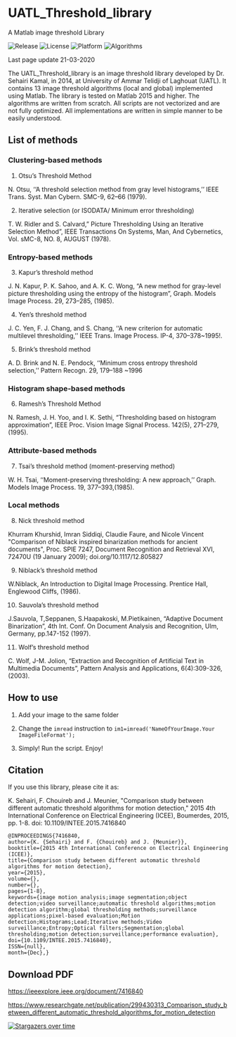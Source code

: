 # UATL_Threshold_library
A Matlab image threshold Library

![Release](https://img.shields.io/badge/Release-1.0.0-red.svg) ![License](https://img.shields.io/badge/License-MIT-green.svg) ![Platform](https://img.shields.io/badge/Platform-Windows-blue.svg) ![Algorithms](https://img.shields.io/badge/Algorithms-11-black.svg)

Last page update 21-03-2020

The UATL_Threshold_library is an image threshold library developed by Dr. Sehairi Kamal, in 2014, at University of Ammar Telidji of Laghouat (UATL). 
It contains 13 image threshold algorithms (local and global) implemented using Matlab. 
The library is tested on Matlab 2015 and higher.
The algorithms are written from scratch. All scripts are not vectorized and are not fully optimized.
All implementations are written in simple manner to be easily understood.

## List of methods

### Clustering-based methods

  1. Otsu’s Threshold Method
  
N. Otsu, ‘‘A threshold selection method from gray level histograms,’’ IEEE Trans. Syst. Man Cybern. SMC-9, 62–66 (1979).

  2. Iterative selection (or ISODATA/ Minimum error thresholding)
  
T. W. Ridler and S. Calvard,” Picture Thresholding Using an Iterative Selection Method”, IEEE Transactions On Systems, Man, And Cybernetics, Vol. sMC-8, NO. 8, AUGUST (1978).

### Entropy-based methods

  3. Kapur’s threshold method
  
J. N. Kapur, P. K. Sahoo, and A. K. C. Wong, “A new method for gray-level picture thresholding using the entropy of the histogram”, Graph. Models Image Process. 29, 273–285, (1985).

  4. Yen’s threshold method
  
J. C. Yen, F. J. Chang, and S. Chang, ‘‘A new criterion for automatic multilevel thresholding,’’ IEEE Trans. Image Process. IP-4, 370–378~1995!.

  5. Brink’s threshold method
  
A. D. Brink and N. E. Pendock, ‘‘Minimum cross entropy threshold selection,’’ Pattern Recogn. 29, 179–188 ~1996

### Histogram shape-based methods

   6. Ramesh’s Threshold Method

N. Ramesh, J. H. Yoo, and I. K. Sethi, “Thresholding based on histogram approximation”, IEEE Proc. Vision Image Signal Process. 142(5), 271–279, (1995).

### Attribute-based methods

  7. Tsai’s threshold method (moment-preserving method)

W. H. Tsai, ‘‘Moment-preserving thresholding: A new approach,’’ Graph. Models Image Process. 19, 377–393,(1985).
  
### Local methods
  8. Nick threshold method

Khurram Khurshid, Imran Siddiqi, Claudie Faure, and Nicole Vincent "Comparison of Niblack inspired binarization methods for ancient documents", Proc. SPIE 7247, Document Recognition and Retrieval XVI, 72470U (19 January 2009); doi.org/10.1117/12.805827

   9. Niblack’s threshold method

W.Niblack, An Introduction to Digital Image Processing. Prentice Hall, Englewood Cliffs, (1986).

   10. Sauvola’s threshold method 

J.Sauvola, T,Seppanen, S.Haapakoski, M.Pietikainen, “Adaptive Document Binarization”, 4th Int. Conf. On Document Analysis and Recognition, Ulm, Germany, pp.147-152 (1997).

  11. Wolf’s threshold method

C. Wolf, J-M. Jolion, “Extraction and Recognition of Artificial Text in Multimedia Documents”, Pattern Analysis and Applications, 6(4):309-326, (2003).


## How to use

1. Add your image to the same folder 

2. Change the `imread` instruction to `im1=imread('NameOfYourImage.Your ImageFileFormat');`

3. Simply! Run the script. Enjoy!

## Citation

If you use this library, please cite it as:

K. Sehairi, F. Chouireb and J. Meunier, "Comparison study between different automatic threshold algorithms for motion detection," 2015 4th International Conference on Electrical Engineering (ICEE), Boumerdes, 2015, pp. 1-8. doi: 10.1109/INTEE.2015.7416840
```
@INPROCEEDINGS{7416840,
author={K. {Sehairi} and F. {Chouireb} and J. {Meunier}},
booktitle={2015 4th International Conference on Electrical Engineering (ICEE)},
title={Comparison study between different automatic threshold algorithms for motion detection},
year={2015},
volume={},
number={},
pages={1-8},
keywords={image motion analysis;image segmentation;object detection;video surveillance;automatic threshold algorithms;motion detection algorithm;global thresholding methods;surveillance applications;pixel-based evaluation;Motion detection;Histograms;Lead;Iterative methods;Video surveillance;Entropy;Optical filters;Segmentation;global thresholding;motion detection;surveillance;performance evaluation},
doi={10.1109/INTEE.2015.7416840},
ISSN={null},
month={Dec},} 
```

## Download PDF

https://ieeexplore.ieee.org/document/7416840 

https://www.researchgate.net/publication/299430313_Comparison_study_between_different_automatic_threshold_algorithms_for_motion_detection

[![Stargazers over time](https://starchart.cc/SEHAIRIKamal/A-Matlab-image-threshold-Library.svg)](https://starchart.cc/SEHAIRIKamal/A-Matlab-image-threshold-Library)

